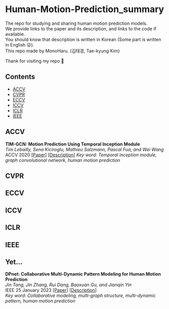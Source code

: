 # Human-Motion-Prediction_summary
The repo for studying and sharing human motion prediction models. \
We provide links to the paper and its description, and links to the code if available. \
You should know that description is written in Korean (Some part is written in English 😜). \
This repo made by MonoHaru. (김태경, Tae-kyung Kim)

Thank for visiting my repo 🥰

## Contents
- [ACCV](#ACCV)
- [CVPR](#CVPR)
- [ECCV](#ECCV)
- [ICCV](#ICCV)
- [ICLR](#ICLR)
- [IEEE](#IEEE)

## ACCV
**TIM-GCN: Motion Prediction Using Temporal Inception Module** \
*Tim Lebailly, Sena Kiciroglu, Mathieu Salzmann, Pascal Fua, and Wei Wang* \
ACCV 2020 [[Paper](https://openaccess.thecvf.com/content/ACCV2020/papers/Lebailly_Motion_Prediction_Using_Temporal_Inception_Module_ACCV_2020_paper.pdf)] [[Description](https://honorable-noodle-1d0.notion.site/TIM-GCN-12008f682c5a8007b1e9d2aef90ed68a)]
*Key word: Temporal inception module, graph convolutional network, human motion prediction*

## CVPR

## ECCV

## ICCV

## ICLR

## IEEE

## Yet...
**DPnet: Collaborative Multi-Dynamic Pattern Modeling for Human Motion Prediction** \
*Jin Tang, Jin Zhang, Rui Dang, Baoxuan Gu, and Jianqin Yin* \
IEEE 25 January 2023 [[Paper](https://ieeexplore.ieee.org/document/10025861)] [[Description](https://honorable-noodle-1d0.notion.site/3D-Human-Motion-Prediction-A-Survey-f79c7652330441ed9281f8d3e72a598e?pvs=4)] \
*Key word: Collaborative modeling, multi-graph structure, multi-dynamic pattern, human motion prediction*